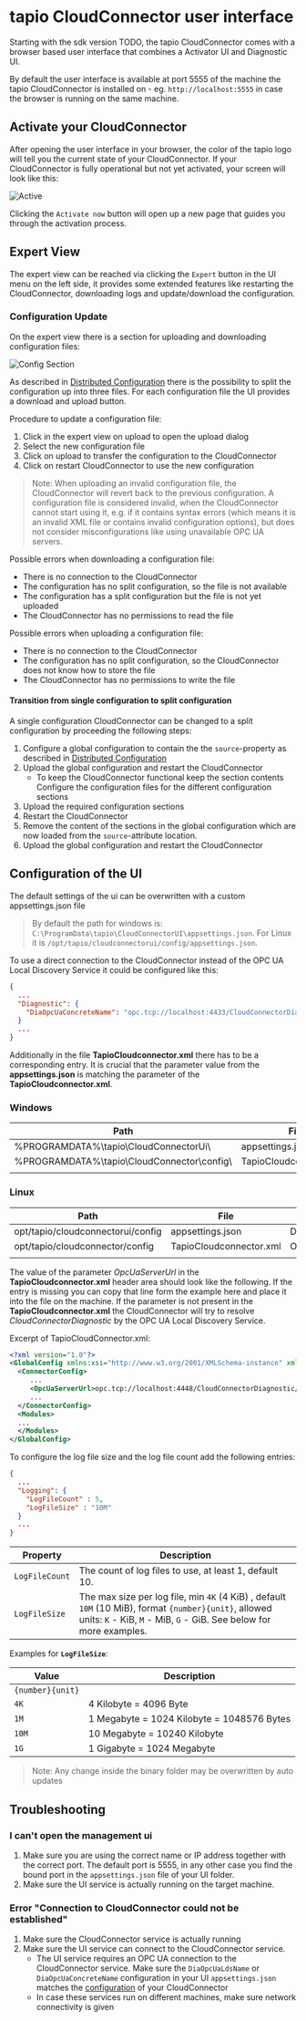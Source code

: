 # tapio CloudConnector user interface

Starting with the sdk version TODO, the tapio CloudConnector
comes with a browser based user interface that combines a
Activator UI and Diagnostic UI.

By default the user interface is available at port 5555 of the
machine the tapio CloudConnector is installed on - eg.
`http://localhost:5555` in case the
browser is running on the same machine.

## Activate your CloudConnector

After opening the user interface in your browser, the color of
the tapio logo will tell you the current state of your CloudConnector.
If your CloudConnector is fully operational but not yet activated,
your screen will look like this:

![Active](../../../../static/img/docs/not-activated.png)

Clicking the ```Activate now``` button will open up a new page
that guides you through the activation process.

## Expert View

The expert view can be reached via clicking the `Expert` button
in the UI menu on the left side, it provides some extended features
like restarting the CloudConnector, downloading logs and update/download the configuration.

### Configuration Update

On the expert view there is a section for uploading and downloading configuration files:

![Config Section](../../../../static/img/docs/cloudconnector-ui-expert-config1.png)

As described in [Distributed Configuration](../configuration#distributed-configuration) there is the possibility to split
the configuration up into three files. For each configuration file the UI provides a download and upload button.

Procedure to update a configuration file:

1. Click in the expert view on upload to open the upload dialog
2. Select the new configuration file
3. Click on upload to transfer the configuration to the CloudConnector
4. Click on restart CloudConnector to use the new configuration

> Note: When uploading an invalid configuration file, the CloudConnector will revert back to the previous configuration. A configuration file is considered invalid, when the CloudConnector cannot start using it, e.g. if it contains syntax errors (which means it is an invalid XML file or contains invalid configuration options), but does not consider misconfigurations like using unavailable OPC UA servers.

Possible errors when downloading a configuration file:

- There is no connection to the CloudConnector
- The configuration has no split configuration, so the file is not available
- The configuration has a split configuration but the file is not yet uploaded
- The CloudConnector has no permissions to read the file

Possible errors when uploading a configuration file:

- There is no connection to the CloudConnector
- The configuration has no split configuration, so the CloudConnector does not know how to store the file
- The CloudConnector has no permissions to write the file

#### Transition from single configuration to split configuration

A single configuration CloudConnector can be changed to a split configuration by proceeding the following steps:

1. Configure a global configuration to contain the the `source`-property as described in [Distributed Configuration](../configuration#distributed-configuration)
2. Upload the global configuration and restart the CloudConnector
   - To keep the CloudConnector functional keep the section contents
   Configure the configuration files for the different configuration sections
3. Upload the required configuration sections
4. Restart the CloudConnector
5. Remove the content of the sections in the global configuration which are now loaded from the `source`-attribute location.
6. Upload the global configuration and restart the CloudConnector

## Configuration of the UI

The default settings of the ui can be overwritten with a custom appsettings.json file

> By default the path for windows is: `C:\ProgramData\tapio\CloudConnectorUI\appsettings.json`.
> For Linux it is `/opt/tapio/cloudconnectorui/config/appsettings.json`.

To use a direct connection to the CloudConnector instead of the OPC UA Local Discovery Service it could be configured like this:

```json
{
  ...
  "Diagnostic": {
    "DiaOpcUaConcreteName": "opc.tcp://localhost:4433/CloudConnectorDiagnostic/"
  }
  ...
}
```

Additionally in the file **TapioCloudconnector.xml** there has to be a corresponding entry.
It is crucial that the parameter value from the **appsettings.json** is matching the parameter of the **TapioCloudconnector.xml**.

### Windows

| Path                                       | File                    | Parameter            | Value                                              |
| ------------------------------------------ | ----------------------- | -------------------- | -------------------------------------------------- |
| %PROGRAMDATA%\tapio\CloudConnectorUi\      | appsettings.json        | DiaOpcUaConcreteName | opc.tcp://localhost:4433/CloudConnectorDiagnostic/ |
| %PROGRAMDATA%\tapio\CloudConnector\config\ | TapioCloudconnector.xml | OpcUaServerUrl       | opc.tcp://localhost:4433/CloudConnectorDiagnostic/ |
|                                            |                         |                      |                                                    |
  
### Linux

| Path                              | File                    | Parameter            | Value                                              |
| --------------------------------- | ----------------------- | -------------------- | -------------------------------------------------- |
| opt/tapio/cloudconnectorui/config | appsettings.json        | DiaOpcUaConcreteName | opc.tcp://localhost:4433/CloudConnectorDiagnostic/ |
| opt/tapio/cloudconnector/config   | TapioCloudconnector.xml | OpcUaServerUrl       | opc.tcp://localhost:4433/CloudConnectorDiagnostic/ |
|                                   |                         |                      |                                                    |

The value of the parameter *OpcUaServerUrl* in the **TapioCloudconnector.xml** header area should look like the following.
If the entry is missing you can copy that line form the example here and place it into the file on the machine. If the
parameter is not present in the  **TapioCloudconnector.xml** the CloudConnector will try to resolve *CloudConnectorDiagnostic* by
the OPC UA Local Discovery Service.  

Excerpt of TapioCloudConnector.xml:

```xml
<?xml version="1.0"?>
<GlobalConfig xmlns:xsi="http://www.w3.org/2001/XMLSchema-instance" xmlns:xsd="http://www.w3.org/2001/XMLSchema">
  <ConnectorConfig>
     ...
     <OpcUaServerUrl>opc.tcp://localhost:4448/CloudConnectorDiagnostic/</OpcUaServerUrl>
     ...
  </ConnectorConfig>
  <Modules>
  ...
  </Modules>
</GlobalConfig>
```

To configure the log file size and the log file count add the following entries:

```json
{
  ...
  "Logging": {
    "LogFileCount" : 5,
    "LogFileSize" : "10M"
  }
  ...
}
```

| Property       | Description                                                                                                                                                                   |
| -------------- | ----------------------------------------------------------------------------------------------------------------------------------------------------------------------------- |
| `LogFileCount` | The count of log files to use, at least 1, default 10.                                                                                                                        |
| `LogFileSize`  | The max size per log file, min `4K` (4 KiB)  , default `10M` (10 MiB), format `{number}{unit}`, allowed units:  `K` - KiB, `M` - MiB, `G` - GiB. See below for more examples. |

Examples for **`LogFileSize`**:

| Value            | Description                                  |
| ---------------- | -------------------------------------------- |
| `{number}{unit}` |                                              |
| `4K`             | 4 Kilobyte = 4096 Byte                       |
| `1M`             | 1 Megabyte = 1024 Kilobyte = 1048576 Bytes |
| `10M`            | 10 Megabyte = 10240 Kilobyte               |
| `1G`             | 1 Gigabyte = 1024 Megabyte                   |

> Note: Any change inside the binary folder may be overwritten by auto updates

## Troubleshooting

### I can't open the management ui

1. Make sure you are using the correct name or IP address together
   with the correct port. The default port is 5555, in any other
   case you find the bound port in the ```appsettings.json```
   file of your UI folder.
2. Make sure the UI service is actually running on the target machine.

### Error "Connection to CloudConnector could not be established"

1. Make sure the CloudConnector service is actually running
2. Make sure the UI service can connect to the CloudConnector service.
    - The UI service requires an OPC UA connection to the
      CloudConnector service. Make sure the ```DiaOpcUaLdsName```
      or ```DiaOpcUaConcreteName``` configuration in your UI
      ```appsettings.json``` matches the
      [configuration](../configuration#global-configuration) of your
      CloudConnector
    - In case these services run on different machines, make sure network
      connectivity is given
